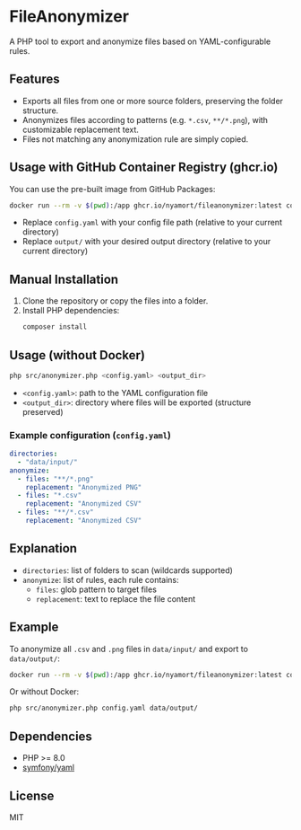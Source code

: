 # FileAnonymizer

A PHP tool to export and anonymize files based on YAML-configurable rules.

## Features
- Exports all files from one or more source folders, preserving the folder structure.
- Anonymizes files according to patterns (e.g. `*.csv`, `**/*.png`), with customizable replacement text.
- Files not matching any anonymization rule are simply copied.

## Usage with GitHub Container Registry (ghcr.io)
You can use the pre-built image from GitHub Packages:

```bash
docker run --rm -v $(pwd):/app ghcr.io/nyamort/fileanonymizer:latest config.yaml output/
```
- Replace `config.yaml` with your config file path (relative to your current directory)
- Replace `output/` with your desired output directory (relative to your current directory)

## Manual Installation
1. Clone the repository or copy the files into a folder.
2. Install PHP dependencies:
   ```bash
   composer install
   ```

## Usage (without Docker)

```bash
php src/anonymizer.php <config.yaml> <output_dir>
```
- `<config.yaml>`: path to the YAML configuration file
- `<output_dir>`: directory where files will be exported (structure preserved)

### Example configuration (`config.yaml`)
```yaml
directories:
  - "data/input/"
anonymize:
  - files: "**/*.png"
    replacement: "Anonymized PNG"
  - files: "*.csv"
    replacement: "Anonymized CSV"
  - files: "**/*.csv"
    replacement: "Anonymized CSV"
```

## Explanation
- `directories`: list of folders to scan (wildcards supported)
- `anonymize`: list of rules, each rule contains:
  - `files`: glob pattern to target files
  - `replacement`: text to replace the file content

## Example
To anonymize all `.csv` and `.png` files in `data/input/` and export to `data/output/`:
```bash
docker run --rm -v $(pwd):/app ghcr.io/nyamort/fileanonymizer:latest config.yaml data/output/
```
Or without Docker:
```bash
php src/anonymizer.php config.yaml data/output/
```

## Dependencies
- PHP >= 8.0
- [symfony/yaml](https://packagist.org/packages/symfony/yaml)

## License
MIT
